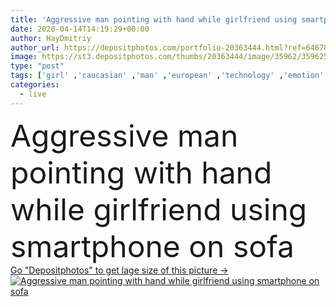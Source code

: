 ```yaml
---
title: 'Aggressive man pointing with hand while girlfriend using smartphone on sofa '
date: 2020-04-14T14:19:29+00:00
author: HayDmitriy
author_url: https://depositphotos.com/portfolio-20363444.html?ref=64678756
image: https://st3.depositphotos.com/thumbs/20363444/image/35962/359625352/api_thumb_450.jpg?forcejpeg=true
type: "post"
tags: ['girl' ,'caucasian' ,'man' ,'european' ,'technology' ,'emotion' ,'home' ,'couple' ,'hold' ,'woman' ,'emotional' ,'together' ,'togetherness' ,'indoors' ,'crisis' ,'problem' ,'addiction' ,'angry' ,'gadget' ,'sofa' ,'irritated' ,'take' ,'conflict' ,'daylight' ,'couch' ,'dependence' ,'relationship' ,'use' ,'aggressive' ,'backlit' ,'smartphone' ,'quarrel' ,'disagreement' ,'boyfriend' ,'girlfriend' ,'addicted' ,'misunderstanding' ,'Two People' ,'back light' ,'young adult' ,'Living Room' ,'Relationship Difficulties' ,'gesure' ,'digital device' ,'depended' ,'Digital detox' ,'always in touch' ,'point with hand' ]
categories: 
  - live
---
```

<div aling="center">
            <font size="60"> Aggressive man pointing with hand while girlfriend using smartphone on sofa</font>   
</div>
<div>
    <a href='https://st3.depositphotos.com/thumbs/20363444/image/35962/359625352/api_thumb_450.jpg?forcejpeg=true?ref=64678756' target=_blank > Go "Depositphotos" to get lage size of this picture ->
        <img href='https://st3.depositphotos.com/thumbs/20363444/image/35962/359625352/api_thumb_450.jpg?forcejpeg=true?ref=64678756' src='https://st3.depositphotos.com/20363444/35962/i/950/depositphotos_359625352-stock-photo-aggressive-man-pointing-hand-while.jpg?forcejpeg=true' alt='Aggressive man pointing with hand while girlfriend using smartphone on sofa' >
    </a>
</div>
